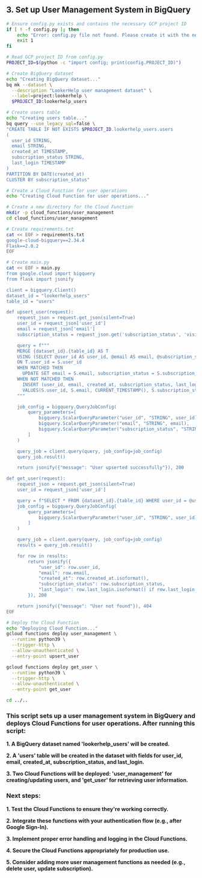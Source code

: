 ## 3. Set up User Management System in BigQuery

```bash
# Ensure config.py exists and contains the necessary GCP project ID
if [ ! -f config.py ]; then
    echo "Error: config.py file not found. Please create it with the necessary configuration."
    exit 1
fi

# Read GCP project ID from config.py
PROJECT_ID=$(python -c "import config; print(config.PROJECT_ID)")

# Create BigQuery dataset
echo "Creating BigQuery dataset..."
bq mk --dataset \
  --description "LookerHelp user management dataset" \
  --label=project:lookerhelp \
  $PROJECT_ID:lookerhelp_users

# Create users table
echo "Creating users table..."
bq query --use_legacy_sql=false \
"CREATE TABLE IF NOT EXISTS $PROJECT_ID.lookerhelp_users.users
(
  user_id STRING,
  email STRING,
  created_at TIMESTAMP,
  subscription_status STRING,
  last_login TIMESTAMP
)
PARTITION BY DATE(created_at)
CLUSTER BY subscription_status"

# Create a Cloud Function for user operations
echo "Creating Cloud Function for user operations..."

# Create a new directory for the Cloud Function
mkdir -p cloud_functions/user_management
cd cloud_functions/user_management

# Create requirements.txt
cat << EOF > requirements.txt
google-cloud-bigquery==2.34.4
Flask==2.0.2
EOF

# Create main.py
cat << EOF > main.py
from google.cloud import bigquery
from flask import jsonify

client = bigquery.Client()
dataset_id = "lookerhelp_users"
table_id = "users"

def upsert_user(request):
    request_json = request.get_json(silent=True)
    user_id = request_json['user_id']
    email = request_json['email']
    subscription_status = request_json.get('subscription_status', 'visitor')

    query = f"""
    MERGE {dataset_id}.{table_id} AS T
    USING (SELECT @user_id AS user_id, @email AS email, @subscription_status AS subscription_status) AS S
    ON T.user_id = S.user_id
    WHEN MATCHED THEN
      UPDATE SET email = S.email, subscription_status = S.subscription_status, last_login = CURRENT_TIMESTAMP()
    WHEN NOT MATCHED THEN
      INSERT (user_id, email, created_at, subscription_status, last_login)
      VALUES(S.user_id, S.email, CURRENT_TIMESTAMP(), S.subscription_status, CURRENT_TIMESTAMP())
    """

    job_config = bigquery.QueryJobConfig(
        query_parameters=[
            bigquery.ScalarQueryParameter("user_id", "STRING", user_id),
            bigquery.ScalarQueryParameter("email", "STRING", email),
            bigquery.ScalarQueryParameter("subscription_status", "STRING", subscription_status),
        ]
    )

    query_job = client.query(query, job_config=job_config)
    query_job.result()

    return jsonify({"message": "User upserted successfully"}), 200

def get_user(request):
    request_json = request.get_json(silent=True)
    user_id = request_json['user_id']

    query = f"SELECT * FROM {dataset_id}.{table_id} WHERE user_id = @user_id"
    job_config = bigquery.QueryJobConfig(
        query_parameters=[
            bigquery.ScalarQueryParameter("user_id", "STRING", user_id),
        ]
    )

    query_job = client.query(query, job_config=job_config)
    results = query_job.result()

    for row in results:
        return jsonify({
            "user_id": row.user_id,
            "email": row.email,
            "created_at": row.created_at.isoformat(),
            "subscription_status": row.subscription_status,
            "last_login": row.last_login.isoformat() if row.last_login else None
        }), 200

    return jsonify({"message": "User not found"}), 404
EOF

# Deploy the Cloud Function
echo "Deploying Cloud Function..."
gcloud functions deploy user_management \
  --runtime python39 \
  --trigger-http \
  --allow-unauthenticated \
  --entry-point upsert_user

gcloud functions deploy get_user \
  --runtime python39 \
  --trigger-http \
  --allow-unauthenticated \
  --entry-point get_user

cd ../..
```
### This script sets up a user management system in BigQuery and deploys Cloud Functions for user operations. After running this script:

**1. A BigQuery dataset named 'lookerhelp_users' will be created.**

**2. A 'users' table will be created in the dataset with fields for user_id, email, created_at, subscription_status, and last_login.**

**3. Two Cloud Functions will be deployed: 'user_management' for creating/updating users, and 'get_user' for retrieving user information.**

### Next steps:

**1. Test the Cloud Functions to ensure they're working correctly.**

**2. Integrate these functions with your authentication flow (e.g., after Google Sign-In).**

**3. Implement proper error handling and logging in the Cloud Functions.**

**4. Secure the Cloud Functions appropriately for production use.**

**5. Consider adding more user management functions as needed (e.g., delete user, update subscription).**
